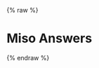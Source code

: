 ---
---

{% raw %}
<h1 class="hero-title">Miso Answers</h1>
<div id="miso-ask-combo" class="miso-ask-combo"></div>
<script>
function formatDate(date) {
  return new Date(date).toLocaleDateString('en-US', { year: 'numeric', month: 'short', day: 'numeric' });
}
function renderArticle(layout, state, data, meta) {
  return `<a class="miso-list__item-body" data-role="item" href="${data.url}" target="_blank" rel="noopener nofollow">
  <div class="miso-list__item-cover-image-container">
    <img class="miso-list__item-cover-image" src="${data.cover_image}">
  </div>
  <div class="miso-list__item-info-container">
    <div class="miso-list__item-title">${data.title}</div>
    <div class="miso-list__item-desc">${data.description}</div>
    <div class="miso-list__item-date">${formatDate(data.published_at)} | ${data.brand}</div>
  </div>
</a>`;
}
const misocmd = window.misocmd || (window.misocmd = []);
misocmd.push(async () => {
  const client = new MisoClient({
    apiKey: window.DEFAULT_WHITEPAPER_ASK_API_KEY,
  });
  client.ui.asks.useLayouts({
    affiliation: ['list', {
      incremental: true,
      itemType: 'article',
      templates: {
        article: renderArticle,
      },
    }],
  });
  client.ui.asks.useDataProcessor(data => {
    if (!data.value || !data.value.affiliation || !data.value.affiliation.products) {
      return data;
    }
    return {
      ...data,
      value: {
        ...data.value,
        affiliation: {
          ...data.value.affiliation,
          products: data.value.affiliation.products.slice(0, 1),
        },
      }
    };
  });
  await client.ui.ready;
  const { templates } = MisoClient.ui.defaults.ask;
  const rootElement = document.querySelector('#miso-ask-combo');
  const affiliationPhrase = `<h4 class="miso-ask-combo__phrase miso-ask-combo_affiliation-phrase">Learn more: in-depth</h4>`
  rootElement.innerHTML = templates.root().replace('<miso-affiliation>', affiliationPhrase + '<miso-affiliation>');
  client.ui.ask.autoQuery();
});
</script>
{% endraw %}
